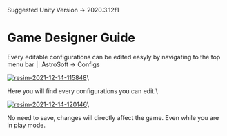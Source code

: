 Suggested Unity Version -> 2020.3.12f1

<h1>Game Designer Guide</h1>

Every editable configurations can be edited easyly by navigating to the top menu bar || AstroSoft -> Configs

<a href="https://imgbb.com/"><img src="https://i.ibb.co/KyKxMhY/resim-2021-12-14-115848.png" alt="resim-2021-12-14-115848" border="0"></a>\

Here you will find every configurations you can edit.\

<a href="https://ibb.co/cT84QFv"><img src="https://i.ibb.co/j4wnDM5/resim-2021-12-14-120146.png" alt="resim-2021-12-14-120146" border="0"></a>\

No need to save, changes will directly affect the game. Even while you are in play mode.
